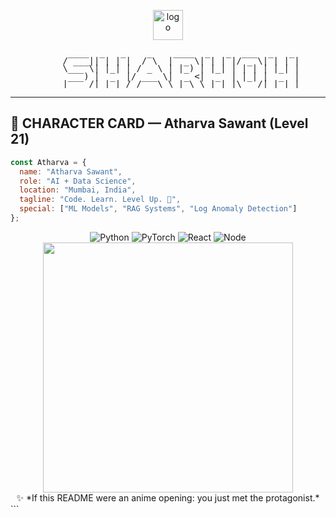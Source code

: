 <div align="center">

<!-- ==== GLITCHY ASCII / TITLE ==== -->
<p align="center">
  <img src="https://user-images.githubusercontent.com/74038190/216122041-518ac897-8d92-4c6b-9b3f-ca01dcaf38ee.png" width="48" alt="logo" />
</p>

<pre align="center" style="line-height:0.9;">
      ____  _   _    _    ____  _   _  ___  _   _ 
     / ___|| | | |  / \  |  _ \| | | |/ _ \| | | |
     \___ \| |_| | / _ \ | |_) | |_| | | | | |_| |
      ___) |  _  |/ ___ \|  _ <|  _  | |_| |  _  |
     |____/|_| |_/_/   \_\_| \_\_| |_|\___/|_| |_|
</pre>



<!-- subtle looping GIF banner -->


</div>

---

## 🎴 CHARACTER CARD — Atharva Sawant (Level 21)
```javascript
const Atharva = {
  name: "Atharva Sawant",
  role: "AI + Data Science",
  location: "Mumbai, India",
  tagline: "Code. Learn. Level Up. 🚀",
  special: ["ML Models", "RAG Systems", "Log Anomaly Detection"]
};
```
<div align="center"> <!-- ==== HUD / NEON BADGES ==== --> <img alt="Python" src="https://img.shields.io/badge/-Python-111827?style=for-the-badge&logo=python&logoColor=FFD866&color=0F172A"/> <img alt="PyTorch" src="https://img.shields.io/badge/-PyTorch-111827?style=for-the-badge&logo=pytorch&logoColor=FF6A88&color=0F172A"/> <img alt="React" src="https://img.shields.io/badge/-React-111827?style=for-the-badge&logo=react&logoColor=7DF9FF&color=0F172A"/> <img alt="Node" src="https://img.shields.io/badge/-Node.js-111827?style=for-the-badge&logo=node.js&logoColor=A5FF90&color=0F172A"/> </div>


<div align="center">
  <img src="https://spotify-github-profile.kittinanx.com/api/view?uid=31fdcavvejfkunwaz4h34rttpugq&cover_image=true&theme=novatorem&show_offline=false&background_color=121212&interchange=true&bar_color=00d4ff&bar_color_cover=true" width="400" />
</div>
<div align="center"> ✨ *If this README were an anime opening: you just met the protagonist.* </div> ```
